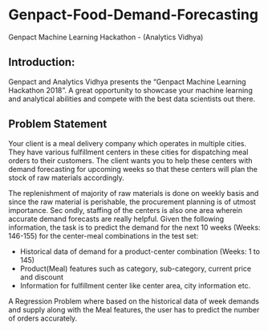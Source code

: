 # Genpact-Food-Demand-Forecasting
Genpact Machine Learning Hackathon - (Analytics Vidhya)

## Introduction:
Genpact and Analytics Vidhya presents the “Genpact Machine Learning Hackathon 2018”. A great opportunity to showcase your machine learning and analytical abilities and compete with the best data scientists out there.

## Problem Statement
Your client is a meal delivery company which operates in multiple cities. They have various fulfillment centers in these cities for dispatching meal orders to their customers. The client wants you to help these centers with demand forecasting for upcoming weeks so that these centers will plan the stock of raw materials accordingly.

The replenishment of majority of raw materials is done on weekly basis and since the raw material is perishable, the procurement planning is of utmost importance. Sec ondly, staffing of the centers is also one area wherein accurate demand forecasts are really helpful. Given the following information, the task is to predict the demand for the next 10 weeks (Weeks: 146-155) for the center-meal combinations in the test set:

 - Historical data of demand for a product-center combination (Weeks: 1 to 145)
 - Product(Meal) features such as category, sub-category, current price and discount
 - Information for fulfillment center like center area, city information etc.

A Regression Problem where based on the historical data of week demands and supply along with the Meal features, the user has to predict the number of orders accurately.
